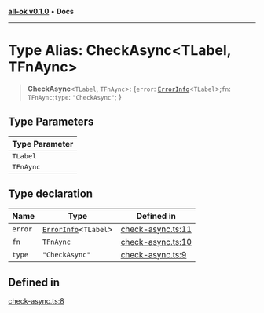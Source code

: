 [**all-ok v0.1.0**](../README.md) • **Docs**

***

# Type Alias: CheckAsync\<TLabel, TFnAync\>

> **CheckAsync**\<`TLabel`, `TFnAync`\>: \{`error`: [`ErrorInfo`](ErrorInfo.md)\<`TLabel`\>;`fn`: `TFnAync`;`type`: `"CheckAsync"`; \}

## Type Parameters

| Type Parameter |
| ------ |
| `TLabel` |
| `TFnAync` |

## Type declaration

| Name | Type | Defined in |
| ------ | ------ | ------ |
| `error` | [`ErrorInfo`](ErrorInfo.md)\<`TLabel`\> | [check-async.ts:11](https://github.com/oreshinya/all-ok/blob/7ad66c9c41377006d7fe2b9941a247cf80c6127d/src/check-async.ts#L11) |
| `fn` | `TFnAync` | [check-async.ts:10](https://github.com/oreshinya/all-ok/blob/7ad66c9c41377006d7fe2b9941a247cf80c6127d/src/check-async.ts#L10) |
| `type` | `"CheckAsync"` | [check-async.ts:9](https://github.com/oreshinya/all-ok/blob/7ad66c9c41377006d7fe2b9941a247cf80c6127d/src/check-async.ts#L9) |

## Defined in

[check-async.ts:8](https://github.com/oreshinya/all-ok/blob/7ad66c9c41377006d7fe2b9941a247cf80c6127d/src/check-async.ts#L8)
